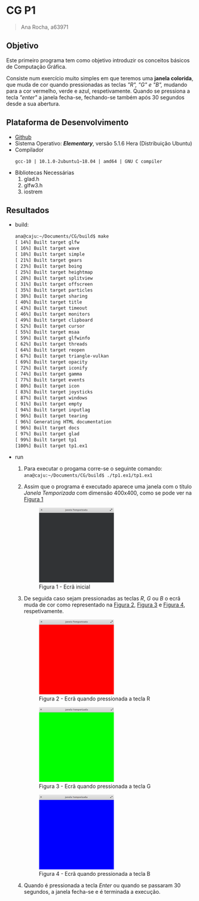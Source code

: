 # CG P1
> Ana Rocha, a63971

## Objetivo
Este primeiro programa tem como objetivo introduzir os conceitos básicos de Computação Gráfica. </p>
Consiste num exercício muito simples em que teremos uma **janela colorida**, que muda de cor quando pressionadas as teclas *"R", "G" e "B",* mudando para a cor vermelho, verde e azul, respetivamente. Quando se pressiona a tecla *"enter"* a janela fecha-se, fechando-se também após 30 segundos desde a sua abertura. </p>

## Plataforma de Desenvolvimento
- [Github](https://github.com/AnaLuciaRocha/CG)
- Sistema Operativo: ***Elementary***, versão 5.1.6 Hera (Distribuição Ubuntu)
- Compilador 
    ```
    gcc-10 | 10.1.0-2ubuntu1~18.04 | amd64 | GNU C compiler
    ```
- Bibliotecas Necessárias
    1. glad.h
    2. glfw3.h
    3. iostrem

## Resultados
- build:
    ```
    ana@caju:~/Documents/CG/build$ make
    [ 14%] Built target glfw
    [ 16%] Built target wave
    [ 18%] Built target simple
    [ 21%] Built target gears
    [ 23%] Built target boing
    [ 25%] Built target heightmap
    [ 28%] Built target splitview
    [ 31%] Built target offscreen
    [ 35%] Built target particles
    [ 38%] Built target sharing
    [ 40%] Built target title
    [ 43%] Built target timeout
    [ 46%] Built target monitors
    [ 49%] Built target clipboard
    [ 52%] Built target cursor
    [ 55%] Built target msaa
    [ 59%] Built target glfwinfo
    [ 62%] Built target threads
    [ 64%] Built target reopen
    [ 67%] Built target triangle-vulkan
    [ 69%] Built target opacity
    [ 72%] Built target iconify
    [ 74%] Built target gamma
    [ 77%] Built target events
    [ 80%] Built target icon
    [ 83%] Built target joysticks
    [ 87%] Built target windows
    [ 91%] Built target empty
    [ 94%] Built target inputlag
    [ 96%] Built target tearing
    [ 96%] Generating HTML documentation
    [ 96%] Built target docs
    [ 97%] Built target glad
    [ 99%] Built target tp1
    [100%] Built target tp1.ex1
    ```
- run
    1. Para executar o progama corre-se o seguinte comando: ```ana@caju:~/Documents/CG/build$ ./tp1.ex1/tp1.ex1``` 
    2. Assim que o programa é executado aparece uma janela com o título *Janela Temporizada* com dimensão 400x400, como se pode ver na <a href="figura1">Figura 1</a> </p>
    
        <figure class="Figura">
        <img id="figura1"src="ecra1.png" width="200" height="200">
        <figcaption>Figura 1 - Ecrã inicial</figcaption>
        </figure>

    3. De seguida caso sejam pressionadas as teclas *R*, *G* ou *B* o ecrã muda de cor como representado na <a href="figura2">Figura 2</a>, <a href="figura3">Figura 3</a> e <a href="figura4">Figura 4</a>, respetivamente. </p>

        <figure class="Figura">
        <img id="figura2"src="ecra2.png" width="200" height="200">
        <figcaption>Figura 2 - Ecrã quando pressionada a tecla R</figcaption>
        </figure>

        <figure class="Figura">
        <img id="figura2"src="ecra3.png" width="200" height="200">
        <figcaption>Figura 3 - Ecrã quando pressionada a tecla G</figcaption>
        </figure>

        <figure class="Figura">
        <img id="figura3"src="ecra4.png" width="200" height="200">
        <figcaption>Figura 4 - Ecrã quando pressionada a tecla B</figcaption>
        </figure>
    
    
    4. Quando é pressionada a tecla *Enter* ou quando se passaram 30 segundos, a janela fecha-se e é terminada a execução.
    
